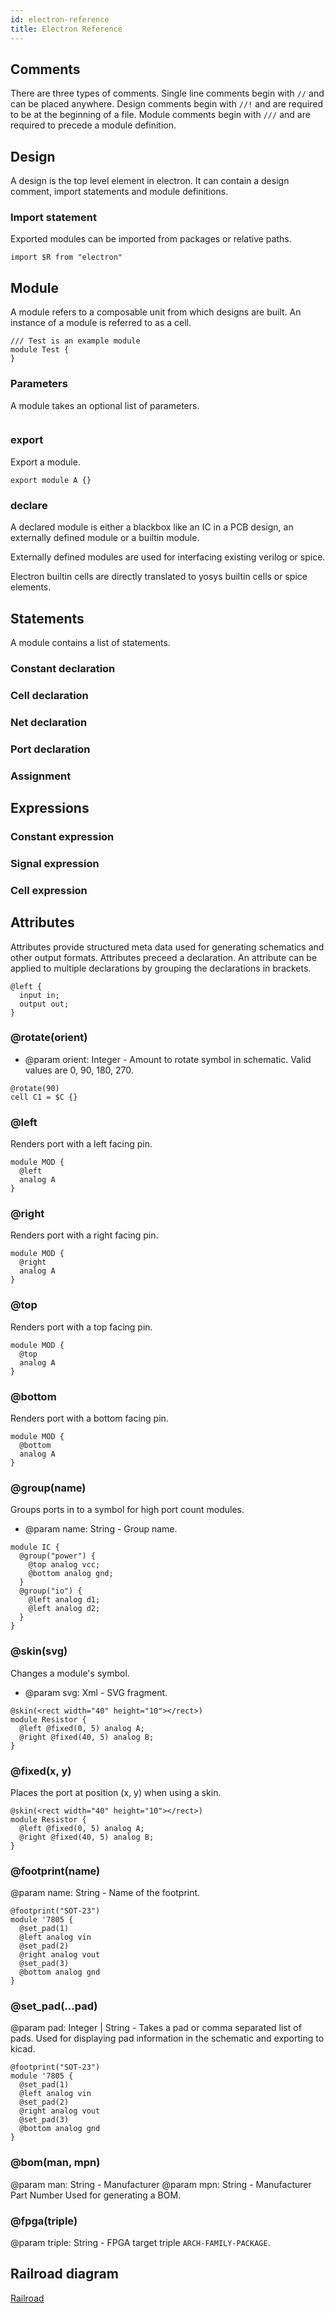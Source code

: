 ```yaml
---
id: electron-reference
title: Electron Reference
---
```


## Comments
There are three types of comments. Single line comments begin with `//` and can
be placed anywhere. Design comments begin with `//!` and are required to be at
the beginning of a file. Module comments begin with `///` and are required to
precede a module definition.

## Design
A design is the top level element in electron. It can contain a design comment,
import statements and module definitions.

### Import statement
Exported modules can be imported from packages or relative paths.

```
import $R from "electron"
```

## Module
A module refers to a composable unit from which designs are built. An instance
of a module is referred to as a cell.

```
/// Test is an example module
module Test {
}
```

### Parameters
A module takes an optional list of parameters.

```
```

### export
Export a module.

```
export module A {}
```

### declare
A declared module is either a blackbox like an IC in a PCB design, an
externally defined module or a builtin module.

Externally defined modules are used for interfacing existing verilog or spice.

Electron builtin cells are directly translated to yosys builtin cells or spice
elements.

## Statements
A module contains a list of statements.

### Constant declaration

### Cell declaration

### Net declaration

### Port declaration

### Assignment

## Expressions
### Constant expression

### Signal expression

### Cell expression

## Attributes
Attributes provide structured meta data used for generating schematics and other
output formats. Attributes preceed a declaration. An attribute can be applied to
multiple declarations by grouping the declarations in brackets.

```
@left {
  input in;
  output out;
}
```

### @rotate(orient)
* @param orient: Integer - Amount to rotate symbol in schematic. Valid values
are 0, 90, 180, 270.

```
@rotate(90)
cell C1 = $C {}
```

### @left
Renders port with a left facing pin.

```
module MOD {
  @left
  analog A
}
```

### @right
Renders port with a right facing pin.

```
module MOD {
  @right
  analog A
}
```

### @top
Renders port with a top facing pin.

```
module MOD {
  @top
  analog A
}
```

### @bottom
Renders port with a bottom facing pin.

```
module MOD {
  @bottom
  analog A
}
```

### @group(name)
Groups ports in to a symbol for high port count modules.

* @param name: String - Group name.

```
module IC {
  @group("power") {
    @top analog vcc;
    @bottom analog gnd;
  }
  @group("io") {
    @left analog d1;
    @left analog d2;
  }
}
```

### @skin(svg)
Changes a module's symbol.

* @param svg: Xml - SVG fragment.

```
@skin(<rect width="40" height="10"></rect>)
module Resistor {
  @left @fixed(0, 5) analog A;
  @right @fixed(40, 5) analog B;
}
```

### @fixed(x, y)
Places the port at position (x, y) when using a skin.

```
@skin(<rect width="40" height="10"></rect>)
module Resistor {
  @left @fixed(0, 5) analog A;
  @right @fixed(40, 5) analog B;
}
```

### @footprint(name)
@param name: String - Name of the footprint.

```
@footprint("SOT-23")
module '7805 {
  @set_pad(1)
  @left analog vin
  @set_pad(2)
  @right analog vout
  @set_pad(3)
  @bottom analog gnd
}
```

### @set_pad(...pad)
@param pad: Integer | String - Takes a pad or comma separated list of pads. Used
for displaying pad information in the schematic and exporting to kicad.

```
@footprint("SOT-23")
module '7805 {
  @set_pad(1)
  @left analog vin
  @set_pad(2)
  @right analog vout
  @set_pad(3)
  @bottom analog gnd
}
```

### @bom(man, mpn)
@param man: String - Manufacturer
@param mpn: String - Manufacturer Part Number
Used for generating a BOM.

### @fpga(triple)
@param triple: String - FPGA target triple `ARCH-FAMILY-PACKAGE`.

## Railroad diagram
[Railroad](/electron/railroad_diagram.html)

